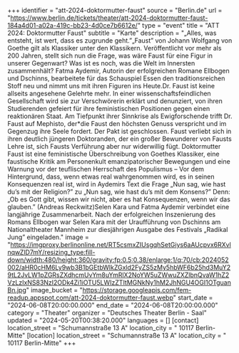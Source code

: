 +++
identifier = "att-2024-doktormutter-faust"
source = "Berlin.de"
url = "https://www.berlin.de/tickets/theater/att-2024-doktormutter-faust-184a4d01-a02a-419c-bb23-4d0ce7b6612e/"
type = "event"
title = "ATT 2024: Doktormutter Faust"
subtitle = "Karte"
description = "„Alles, was entsteht, ist wert, dass es zugrunde geht.”„Faust” von Johann Wolfgang von Goethe gilt als Klassiker unter den Klassikern. Veröffentlicht vor mehr als 200 Jahren, stellt sich nun die Frage, was wäre Faust für eine Figur in unserer Gegenwart? Was ist es noch, was die Welt im Innersten zusammenhält? Fatma Aydemir, Autorin der erfolgreichen Romane Ellbogen und Dschinns, bearbeitete für das Schauspiel Essen den traditionsreichen Stoff neu und nimmt uns mit ihren Figuren ins Heute.Dr. Faust ist keine allseits angesehene Gelehrte mehr. In einer wissenschaftsfeindlichen Gesellschaft wird sie zur Verschwörerin erklärt und denunziert, von ihren Studierenden gefeiert für ihre feministischen Positionen gegen einen reaktionären Staat. Am Tiefpunkt ihrer Sinnkrise als Ewigforschende trifft Dr. Faust auf Mephisto, der*die Faust den höchsten Genuss verspricht und im Gegenzug ihre Seele fordert. Der Pakt ist geschlossen. Faust verliebt sich in ihren deutlich jüngeren Doktoranden, der ein großer Bewunderer von Fausts Lehre ist, sich Fausts Verführung aber nur widerwillig fügt. Doktormutter Faust ist eine feministische Überschreibung von Goethes Klassiker, eine faustische Kritik am Personenkult emanzipatorischer Bewegungen und eine Warnung vor der teuflischen Herrschaft des Populismus – Vor dem Hintergrund, dass, wenn etwas real wahrgenommen wird, es in seinen Konsequenzen real ist, wird in Aydemirs Text die Frage „Nun sag, wie hast du’s mit der Religion?” zu „Nun sag, wie hast du’s mit dem Konsens?” Denn: „Ob es Gott gibt, wissen wir nicht, aber es hat Konsequenzen, wenn wir das glauben.” (Andreas Reckwitz)Selen Kara und Fatma Aydemir verbindet eine langjährige Zusammenarbeit. Nach der erfolgreichen Inszenierung des Romans Ellbogen war Selen Kara mit der Uraufführung von Dschinns am Nationaltheater Mannheim zur diesjährigen Ausgabe des Festivals „Radikal Jung” eingeladen."
image = "https://imgproxy.berlinonline.net/RT5csmxZIUsgqhSetGiys6aAUcpvx6RXvlnqwZlD7mY/resizing_type:fill-down/width:480/height:360/gravity:fp:0.5:0.38/enlarge:1/q:70/cb:2024052002/aHR0cHM6Ly9wb3B1bGEtbWlkZGxld2FyZS5zMy5hbWF6b25hd3MuY29tL2JvLW1pZGRsZXdhcmUvYm8uYmRlX2NoYW5uZWwuZXZlbnQvaW1hZ2VzLzIxNS83NzI2ODk4Zi1iOTU5LWIzZTItMGNkNy1hM2JhNGU4OGI1OTguanBn.jpg"
image_bucket = "https://storage.googleapis.com/fem-readup.appspot.com/att-2024-doktormutter-faust.webp"
start_date = "2024-06-08T20:00:00.000"
end_date = "2024-06-08T20:00:00.000"
category = "Theater"
organizer = "Deutsches Theater Berlin - Saal"
updated = "2024-05-20T00:38:20.000"
languages = []
[contact]
location_street = "Schumannstraße 13 A"
location_city = " 10117 Berlin-Mitte"
[location]
location_street = "Schumannstraße 13 A"
location_city = " 10117 Berlin-Mitte"
+++